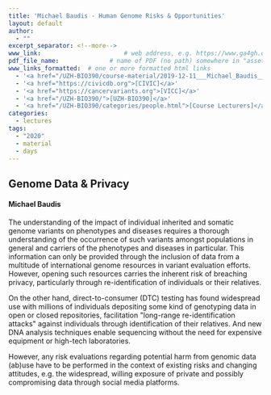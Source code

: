 ```yaml
---
title: 'Michael Baudis - Human Genome Risks & Opportunities'
layout: default
author:
  - ""
excerpt_separator: <!--more-->
www_link: 						# web address, e.g. https://www.ga4gh.org; auto-linked
pdf_file_name: 				# name of PDF (no path) somewhere in "assets"; auto-linked
www_links_formatted:  # one or more formatted html links
  - '<a href="/UZH-BIO390/course-material/2019-12-11___Michael_Baudis__Genomes-and-Privacy__UZH-BIO390-HS19-lecture-13B.pdf">[2019 slides "Genomic Privacy"]</a>'
  - '<a href="https://civicdb.org">[CIVIC]</a>'
  - '<a href="https://cancervariants.org">[VICC]</a>'
  - '<a href="/UZH-BIO390/">[UZH-BIO390]</a>'
  - '<a href="/UZH-BIO390/categories/people.html">[Course Lecturers]</a>'
categories:
  - lectures
tags:
  - "2020"
  - material
  - days
---
```


## Genome Data & Privacy
#### Michael Baudis

<!--more-->

The understanding of the impact of individual inherited and somatic genome
variants on phenotypes and diseases requires a thorough understanding of the
occurrence of such variants amongst populations in general and carriers of the
phenotypes and diseases in particular. This information can only be provided
through the inclusion of data from a multitude of international genome resources
in variant evaluation efforts. However, opening such resources carries the
inherent risk of breaching privacy, particularly through re-identification of
individuals or their relatives.

On the other hand, direct-to-consumer (DTC) testing has found widespread use
with millions of individuals depositing some kind of genotyping data in open
or closed repositories, facilitation "long-range re-identification attacks"
against individuals through identification of their relatives. And new DNA
analysis techniques enable sequencing without the need for expensive equipment
or high-tech laboratories.

However, any risk evaluations regarding potential harm from genomic data (ab)use
have to be performed in the context of existing risks and changing attitudes,
e.g. the widespread, willing exposure of private and possibly compromising data
through social media platforms.
